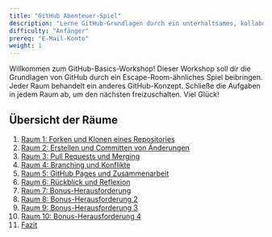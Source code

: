 ```yaml
---
title: "GitHub Abenteuer-Spiel"
description: "Lerne GitHub-Grundlagen durch ein unterhaltsames, kollaboratives Projekt, bei dem jeder Teilnehmer zu einem sich entwickelnden Abenteuerspiel beiträgt."
difficulty: "Anfänger"
prereq: "E-Mail-Konto"
weight: 1
---
```


Willkommen zum GitHub-Basics-Workshop! Dieser Workshop soll dir die Grundlagen von GitHub durch ein Escape-Room-ähnliches Spiel beibringen. Jeder Raum behandelt ein anderes GitHub-Konzept. Schließe die Aufgaben in jedem Raum ab, um den nächsten freizuschalten. Viel Glück!

## Übersicht der Räume

<!--fix titles-->

1. [Raum 1: Forken und Klonen eines Repositories](./activity-1)
2. [Raum 2: Erstellen und Committen von Änderungen](./activity-2)
3. [Raum 3: Pull Requests und Merging](./activity-3)
4. [Raum 4: Branching und Konflikte](./activity-4)
5. [Raum 5: GitHub Pages und Zusammenarbeit](./activity-5)
6. [Raum 6: Rückblick und Reflexion](./activity-6)
7. [Raum 7: Bonus-Herausforderung](./activity-7)
8. [Raum 8: Bonus-Herausforderung 2](./activity-8)
9. [Raum 9: Bonus-Herausforderung 3](./activity-9)
10. [Raum 10: Bonus-Herausforderung 4](./activity-10)
11. [Fazit](./conclusion)